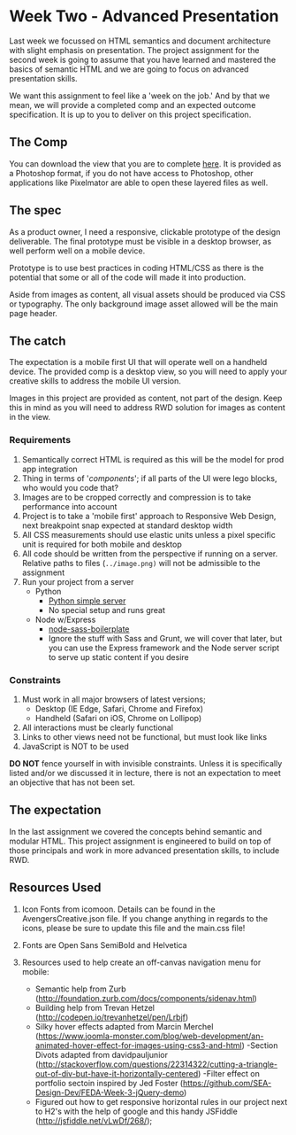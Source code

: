 # Week Two - Advanced Presentation

Last week we focussed on HTML semantics and document architecture with slight emphasis on presentation. The project assignment for the second week is going to assume that you have learned and mastered the basics of semantic HTML and we are going to focus on advanced presentation skills.

We want this assignment to feel like a 'week on the job.' And by that we mean, we will provide a completed comp and an expected outcome specification. It is up to you to deliver on this project specification.

## The Comp

You can download the view that you are to complete [here](https://dl.dropboxusercontent.com/u/5658310/cf-project-2/the-comp.psd). It is provided as a Photoshop format, if you do not have access to Photoshop, other applications like Pixelmator are able to open these layered files as well.


## The spec

As a product owner, I need a responsive, clickable prototype of the design deliverable. The final prototype must be visible in a desktop browser, as well perform well on a mobile device.

Prototype is to use best practices in coding HTML/CSS as there is the potential that some or all of the code will made it into production.

Aside from images as content, all visual assets should be produced via CSS or typography. The only background image asset allowed will be the main page header.

## The catch

The expectation is a mobile first UI that will operate well on a handheld device. The provided comp is a desktop view, so you will need to apply your creative skills to address the mobile UI version.

Images in this project are provided as content, not part of the design. Keep this in mind as you will need to address RWD solution for images as content in the view.

### Requirements

1. Semantically correct HTML is required as this will be the model for prod app integration
1. Thing in terms of '*components*'; if all parts of the UI were lego blocks, who would you code that?
1. Images are to be cropped correctly and compression is to take performance into account
1. Project is to take a 'mobile first' approach to Responsive Web Design, next breakpoint snap expected at standard desktop width
1. All CSS measurements should use elastic units unless a pixel specific unit is required for both mobile and desktop
1. All code should be written from the perspective if running on a server. Relative paths to files (`../image.png)` will not be admissible to the assignment
1. Run your project from a server
	* Python
		* [Python simple server](http://www.anotheruiguy.com/ux-design-dev/_book/learning-computers/pyserver.html)
		* No special setup and runs great
	* Node w/Express
		* [node-sass-boilerplate](https://github.com/anotheruiguy/node-sass-boilerplate)
		* Ignore the stuff with Sass and Grunt, we will cover that later, but you can use the Express framework and the Node server script to serve up static content if you desire

### Constraints

1. Must work in all major browsers of latest versions;
	* Desktop (IE Edge, Safari, Chrome and Firefox)
	* Handheld (Safari on iOS, Chrome on Lollipop)
1. All interactions must be clearly functional
1. Links to other views need not be functional, but must look like links
1. JavaScript is NOT to be used

__DO NOT__ fence yourself in with invisible constraints. Unless it is specifically listed and/or we discussed it in lecture, there is not an expectation to meet an objective that has not been set.

## The expectation

In the last assignment we covered the concepts behind semantic and modular HTML. This project assignment is engineered to build on top of those principals and work in more advanced presentation skills, to include RWD.

## Resources Used

1. Icon Fonts from icomoon. Details can be found in the AvengersCreative.json file. If you change anything in regards to the icons, please be sure to update this file and the main.css file!

2. Fonts are Open Sans SemiBold and Helvetica

3. Resources used to help create an off-canvas navigation menu for mobile:
    - Semantic help from Zurb (http://foundation.zurb.com/docs/components/sidenav.html)
    - Building help from Trevan Hetzel (http://codepen.io/trevanhetzel/pen/Lrbjf)
    - Silky hover effects adapted from  Marcin Merchel (https://www.joomla-monster.com/blog/web-development/an-animated-hover-effect-for-images-using-css3-and-html)
    -Section Divots adapted from davidpauljunior (http://stackoverflow.com/questions/22314322/cutting-a-triangle-out-of-div-but-have-it-horizontally-centered)
    -Filter effect on portfolio sectoin inspired by Jed Foster (https://github.com/SEA-Design-Dev/FEDA-Week-3-jQuery-demo)
    - Figured out how to get responsive horizontal rules in our project next to H2's with the help of google and this handy JSFiddle (http://jsfiddle.net/vLwDf/268/);


